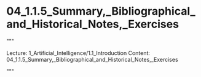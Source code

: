 # 04_1.1.5_Summary,_Bibliographical_and_Historical_Notes,_Exercises

"""

Lecture: 1_Artificial_Intelligence/1.1_Introduction
Content: 04_1.1.5_Summary,_Bibliographical_and_Historical_Notes,_Exercises

"""

